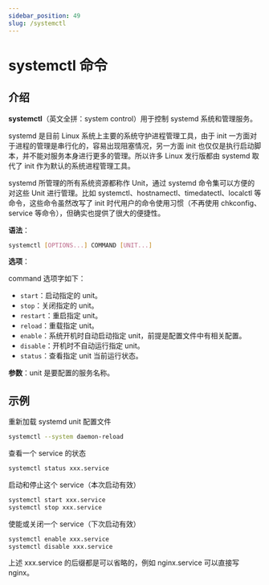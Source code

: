 ```yaml
---
sidebar_position: 49
slug: /systemctl
---
```


# systemctl 命令



## 介绍

**systemctl**（英文全拼：system control）用于控制 systemd 系统和管理服务。

systemd 是目前 Linux 系统上主要的系统守护进程管理工具，由于 init 一方面对于进程的管理是串行化的，容易出现阻塞情况，另一方面 init 也仅仅是执行启动脚本，并不能对服务本身进行更多的管理。所以许多 Linux 发行版都由 systemd 取代了 init 作为默认的系统进程管理工具。

systemd 所管理的所有系统资源都称作 Unit，通过 systemd 命令集可以方便的对这些 Unit 进行管理。比如 systemctl、hostnamectl、timedatectl、localctl 等命令，这些命令虽然改写了 init 时代用户的命令使用习惯（不再使用 chkconfig、service 等命令），但确实也提供了很大的便捷性。

**语法**：

```bash
systemctl [OPTIONS...] COMMAND [UNIT...]
```

**选项**：

command 选项字如下：

- `start`：启动指定的 unit。
- `stop`：关闭指定的 unit。
- `restart`：重启指定 unit。
- `reload`：重载指定 unit。
- `enable`：系统开机时自动启动指定 unit，前提是配置文件中有相关配置。
- `disable`：开机时不自动运行指定 unit。
- `status`：查看指定 unit 当前运行状态。

**参数**：unit 是要配置的服务名称。



## 示例

重新加载 systemd unit 配置文件

```bash
systemctl --system daemon-reload
```

查看一个 service 的状态

```bash
systemctl status xxx.service
```

启动和停止这个 service（本次启动有效）

```bash
systemctl start xxx.service
systemctl stop xxx.service
```

使能或关闭一个 service（下次启动有效）

```bash
systemctl enable xxx.service
systemctl disable xxx.service
```

上述 xxx.service 的后缀都是可以省略的，例如 nginx.service 可以直接写 nginx。

